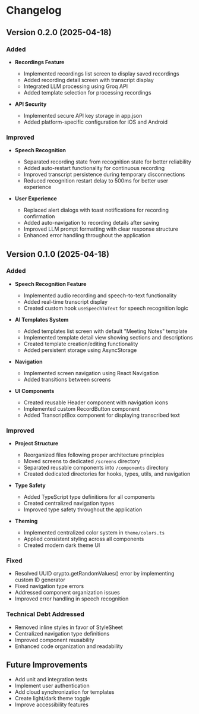 # Changelog

## Version 0.2.0 (2025-04-18)

### Added
- **Recordings Feature**
  - Implemented recordings list screen to display saved recordings
  - Added recording detail screen with transcript display
  - Integrated LLM processing using Groq API
  - Added template selection for processing recordings

- **API Security**
  - Implemented secure API key storage in app.json
  - Added platform-specific configuration for iOS and Android

### Improved
- **Speech Recognition**
  - Separated recording state from recognition state for better reliability
  - Added auto-restart functionality for continuous recording
  - Improved transcript persistence during temporary disconnections
  - Reduced recognition restart delay to 500ms for better user experience

- **User Experience**
  - Replaced alert dialogs with toast notifications for recording confirmation
  - Added auto-navigation to recording details after saving
  - Improved LLM prompt formatting with clear response structure
  - Enhanced error handling throughout the application

## Version 0.1.0 (2025-04-18)

### Added
- **Speech Recognition Feature**
  - Implemented audio recording and speech-to-text functionality
  - Added real-time transcript display
  - Created custom hook `useSpeechToText` for speech recognition logic

- **AI Templates System**
  - Added templates list screen with default "Meeting Notes" template
  - Implemented template detail view showing sections and descriptions
  - Created template creation/editing functionality
  - Added persistent storage using AsyncStorage

- **Navigation**
  - Implemented screen navigation using React Navigation
  - Added transitions between screens

- **UI Components**
  - Created reusable Header component with navigation icons
  - Implemented custom RecordButton component
  - Added TranscriptBox component for displaying transcribed text

### Improved
- **Project Structure**
  - Reorganized files following proper architecture principles
  - Moved screens to dedicated `/screens` directory
  - Separated reusable components into `/components` directory
  - Created dedicated directories for hooks, types, utils, and navigation

- **Type Safety**
  - Added TypeScript type definitions for all components
  - Created centralized navigation types
  - Improved type safety throughout the application

- **Theming**
  - Implemented centralized color system in `theme/colors.ts`
  - Applied consistent styling across all components
  - Created modern dark theme UI

### Fixed
- Resolved UUID crypto.getRandomValues() error by implementing custom ID generator
- Fixed navigation type errors
- Addressed component organization issues
- Improved error handling in speech recognition

### Technical Debt Addressed
- Removed inline styles in favor of StyleSheet
- Centralized navigation type definitions
- Improved component reusability
- Enhanced code organization and readability

## Future Improvements
- Add unit and integration tests
- Implement user authentication
- Add cloud synchronization for templates
- Create light/dark theme toggle
- Improve accessibility features

